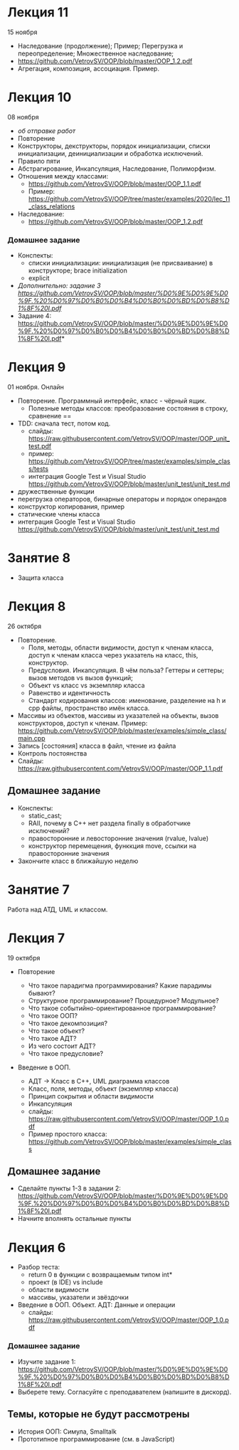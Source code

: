 # Лекция 11
15 ноября
- Наследование (продолжение); Пример; Перегрузка и переопределение; Множественное наследование;
- https://github.com/VetrovSV/OOP/blob/master/OOP_1.2.pdf
- Агрегация, композиция, ассоциация. Пример.

# Лекция 10
08 ноября
- *об отправке работ*
- Повторение
- Конструкторы, декструкторы, порядок инициализации, списки инициализации, деинициализации и обработка исключений.
- Правило пяти
- Абстрагирование, Инкапсуляция, Наследование, Полиморфизм.
- Отношения между классами:
  - https://github.com/VetrovSV/OOP/blob/master/OOP_1.1.pdf
  - Пример: https://github.com/VetrovSV/OOP/tree/master/examples/2020/lec_11_class_relations
- Наследование:
  - https://github.com/VetrovSV/OOP/blob/master/OOP_1.2.pdf


### Домашнее задание
- Конспекты: 
  - списки инициализации: инициализация (не присваивание) в конструкторе; brace initialization
  - explicit
- *Дополнительно: задание 3 https://github.com/VetrovSV/OOP/blob/master/%D0%9E%D0%9E%D0%9F.%20%D0%97%D0%B0%D0%B4%D0%B0%D0%BD%D0%B8%D1%8F%20I.pdf*
- Задание 4: https://github.com/VetrovSV/OOP/blob/master/%D0%9E%D0%9E%D0%9F.%20%D0%97%D0%B0%D0%B4%D0%B0%D0%BD%D0%B8%D1%8F%20I.pdf*

# Лекция 9
01 ноября. Онлайн
- Повторение. Программный интерфейс, класс - чёрный ящик.
  - Полезные методы классов: преобразование состояния в строку, сравнение ==   
- TDD: сначала тест, потом код. 
  - слайды: https://raw.githubusercontent.com/VetrovSV/OOP/master/OOP_unit_test.pdf
  - пример: https://github.com/VetrovSV/OOP/tree/master/examples/simple_class/tests
  - интеграция Google Test и Visual Studio https://github.com/VetrovSV/OOP/blob/master/unit_test/unit_test.md
- дружественные функции
- перегрузка операторов, бинарные операторы и порядок операндов
- конструктор копирования, пример
- статические члены класса
- интеграция Google Test и Visual Studio https://github.com/VetrovSV/OOP/blob/master/unit_test/unit_test.md

# Занятие 8
- Защита класса

# Лекция 8
26 октября

- Повторение.
  - Поля, методы, области видимости, доступ к членам класса, доступ к членам класса через указатель на класс, this, конструктор.
  - Предусловия. Инкапсуляция. В чём польза? Геттеры и сеттеры; вызов методов vs вызов функций;
  - Объект vs класс vs экземпляр класса
  - Равенство и идентичность
  - Стандарт кодирования классов: именование, разделение на h и cpp файлы, пространство имён класса.
- Массивы из объектов, массивы из указателей на объекты, вызов конструкторов, доступ к членам. Пример: https://github.com/VetrovSV/OOP/blob/master/examples/simple_class/main.cpp
- Запись [состояния] класса в файл, чтение из файла
- Контроль постоянства
- Слайды: https://raw.githubusercontent.com/VetrovSV/OOP/master/OOP_1.1.pdf
  
  
## Домашнее задание
- Конспекты: 
  - static_cast; 
  - RAII, почему в C++ нет раздела finally в обработчике исключений?
  - правосторонние и левосторонние значения (rvalue, lvalue)
  - конструктор перемещения, функкция move, ссылки на правосторонние значения
- Закончите класс в ближайшую неделю

# Занятие 7
Работа над АТД, UML и классом.

# Лекция 7
19 октября

- Повторение
  - Что такое парадигма программирования? Какие парадимы бывают?
  - Структурное программирование? Процедурное? Модульное?
  - Что такое событийно-ориентированное программирование?
  - Что такое ООП?
  - Что такое декомпозиция?
  - Что такое объект?
  - Что такое АДТ?
  - Из чего состоит АДТ?
  - Что такое предусловие?
  
- Введение в ООП. 
  - АДТ -> Класс в C++, UML диаграмма классов
  - Класс, поля, методы, объект (экземпляр класса)
  - Принцип сокрытия и области видимости
  - Инкапсуляция
  - слайды: https://raw.githubusercontent.com/VetrovSV/OOP/master/OOP_1.0.pdf
  - Пример простого класса: https://github.com/VetrovSV/OOP/blob/master/examples/simple_class

## Домашнее задание
- Сделайте пункты 1-3 в задании 2: https://github.com/VetrovSV/OOP/blob/master/%D0%9E%D0%9E%D0%9F.%20%D0%97%D0%B0%D0%B4%D0%B0%D0%BD%D0%B8%D1%8F%20I.pdf
- Начните вполнять остальные пункты

# Лекция 6
- Разбор теста:
  - return 0 в функции с возвращаемым типом int*
  - проект (в IDE) vs include
  - области видимости
  - массивы, указатели и звёздочки
- Введение в ООП. Объект. АДТ: Данные и операции
  - слайды: https://raw.githubusercontent.com/VetrovSV/OOP/master/OOP_1.0.pdf


### Домашнее задание
- Изучите задание 1: https://github.com/VetrovSV/OOP/blob/master/%D0%9E%D0%9E%D0%9F.%20%D0%97%D0%B0%D0%B4%D0%B0%D0%BD%D0%B8%D1%8F%20I.pdf
- Выберете тему. Согласуйте с преподавателем (напишите в дискорд).


## Темы, которые не будут рассмотрены
- История ООП: Симула, Smalltalk
- Прототипное программирование (см. в JavaScript)
